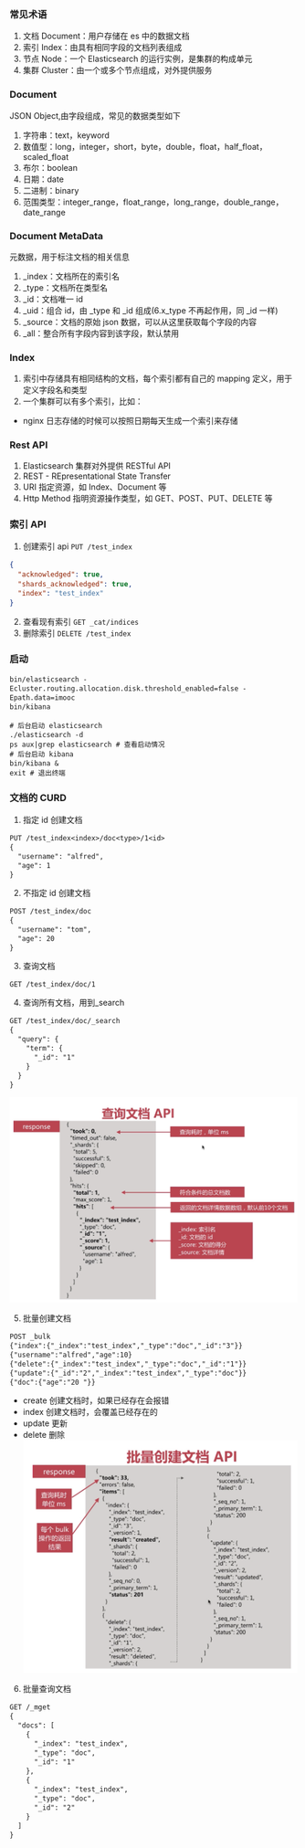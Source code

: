 ### 常见术语
1. 文档 Document：用户存储在 es 中的数据文档
2. 索引 Index：由具有相同字段的文档列表组成
3. 节点 Node：一个 Elasticsearch 的运行实例，是集群的构成单元
4. 集群 Cluster：由一个或多个节点组成，对外提供服务

### Document
JSON Object,由字段组成，常见的数据类型如下
1. 字符串：text，keyword
2. 数值型：long，integer，short，byte，double，float，half_float，scaled_float
3. 布尔：boolean
4. 日期：date
5. 二进制：binary
6. 范围类型：integer_range，float_range，long_range，double_range，date_range

### Document MetaData
元数据，用于标注文档的相关信息
1. _index：文档所在的索引名
2. _type：文档所在类型名
3. _id：文档唯一 id
4. _uid：组合 id，由 _type 和 _id 组成(6.x_type 不再起作用，同 _id 一样)
5. _source：文档的原始 json 数据，可以从这里获取每个字段的内容
6. _all：整合所有字段内容到该字段，默认禁用

### Index
1. 索引中存储具有相同结构的文档，每个索引都有自己的 mapping 定义，用于定义字段名和类型
2. 一个集群可以有多个索引，比如：
  - nginx 日志存储的时候可以按照日期每天生成一个索引来存储

### Rest API
1. Elasticsearch 集群对外提供 RESTful API
2. REST - REpresentational State Transfer
3. URI 指定资源，如 Index、Document 等
4. Http Method 指明资源操作类型，如 GET、POST、PUT、DELETE 等 

### 索引 API
1. 创建索引 api `PUT /test_index`
```json
{
  "acknowledged": true,
  "shards_acknowledged": true,
  "index": "test_index"
}
```
2. 查看现有索引 `GET _cat/indices`
3. 删除索引 `DELETE /test_index`

### 启动
```shell
bin/elasticsearch -Ecluster.routing.allocation.disk.threshold_enabled=false -Epath.data=imooc
bin/kibana

# 后台启动 elasticsearch
./elasticsearch -d
ps aux|grep elasticsearch # 查看启动情况
# 后台启动 kibana
bin/kibana &
exit # 退出终端
```

### 文档的 CURD
1. 指定 id 创建文档
```
PUT /test_index<index>/doc<type>/1<id>
{
  "username": "alfred",
  "age": 1
}
```
2. 不指定 id 创建文档
```
POST /test_index/doc
{
  "username": "tom",
  "age": 20
}
```
3. 查询文档
```
GET /test_index/doc/1
```
4. 查询所有文档，用到_search
```
GET /test_index/doc/_search
{
  "query": {
    "term": {
      "_id": "1"
    }
  }
}
```
![es-查询文档response](./images/es-查询文档response.png)

5. 批量创建文档
```
POST _bulk
{"index":{"_index":"test_index","_type":"doc","_id":"3"}}
{"username":"alfred","age":10}
{"delete":{"_index":"test_index","_type":"doc","_id":"1"}}
{"update":{"_id":"2","_index":"test_index","_type":"doc"}}
{"doc":{"age":"20 "}}
```
  - create 创建文档时，如果已经存在会报错 
  - index 创建文档时，会覆盖已经存在的
  - update 更新
  - delete 删除
![es-批量创建文档response](./images/es-批量创建文档response.png)

6. 批量查询文档
```
GET /_mget
{
  "docs": [
    {
      "_index": "test_index",
      "_type": "doc",
      "_id": "1"
    },
    {
      "_index": "test_index",
      "_type": "doc",
      "_id": "2"
    }
  ]
}
```